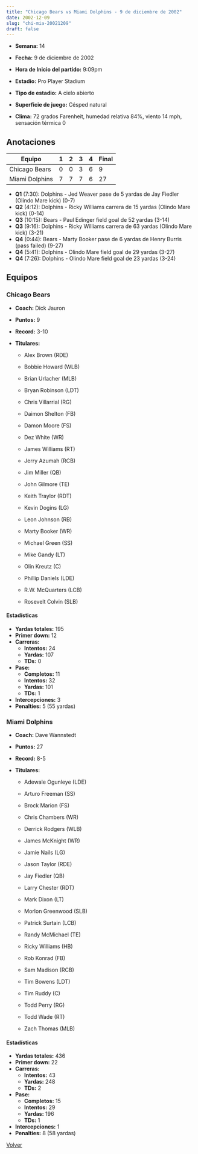```yaml
---
title: "Chicago Bears vs Miami Dolphins - 9 de diciembre de 2002"
date: 2002-12-09
slug: "chi-mia-20021209"
draft: false
---
```


* **Semana:** 14
* **Fecha:** 9 de diciembre de 2002

* **Hora de Inicio del partido:** 9:09pm
* **Estadio:** Pro Player Stadium
* **Tipo de estadio:** A cielo abierto
* **Superficie de juego:** Césped natural
* **Clima:** 72 grados Farenheit, humedad relativa 84%, viento 14 mph, sensación térmica 0





## Anotaciones
| Equipo | 1 | 2 | 3 | 4 | Final |
|--------|---|---|---|---|-------|
| Chicago Bears  | 0 | 0 | 3 | 6  | 9 |
| Miami Dolphins  | 7 | 7 | 7 | 6  | 27 |
* **Q1** (7:30): Dolphins - Jed Weaver pase de 5 yardas de Jay Fiedler (Olindo Mare kick) (0-7)
* **Q2** (4:12): Dolphins - Ricky Williams carrera de 15 yardas (Olindo Mare kick) (0-14)
* **Q3** (10:15): Bears - Paul Edinger field goal de 52 yardas (3-14)
* **Q3** (9:16): Dolphins - Ricky Williams carrera de 63 yardas (Olindo Mare kick) (3-21)
* **Q4** (0:44): Bears - Marty Booker pase de 6 yardas de Henry Burris (pass failed) (9-27)
* **Q4** (5:41): Dolphins - Olindo Mare field goal de 29 yardas (3-27)
* **Q4** (7:26): Dolphins - Olindo Mare field goal de 23 yardas (3-24)


## Equipos


### Chicago Bears
* **Coach:** Dick Jauron
* **Puntos:** 9
* **Record:** 3-10
* **Titulares:** 

  * Alex Brown (RDE) 

  * Bobbie Howard (WLB) 

  * Brian Urlacher (MLB) 

  * Bryan Robinson (LDT) 

  * Chris Villarrial (RG) 

  * Daimon Shelton (FB) 

  * Damon Moore (FS) 

  * Dez White (WR) 

  * James Williams (RT) 

  * Jerry Azumah (RCB) 

  * Jim Miller (QB) 

  * John Gilmore (TE) 

  * Keith Traylor (RDT) 

  * Kevin Dogins (LG) 

  * Leon Johnson (RB) 

  * Marty Booker (WR) 

  * Michael Green (SS) 

  * Mike Gandy (LT) 

  * Olin Kreutz (C) 

  * Phillip Daniels (LDE) 

  * R.W. McQuarters (LCB) 

  * Rosevelt Colvin (SLB) 

#### Estadísticas
* **Yardas totales:** 195
* **Primer down:** 12
* **Carreras:**
  * **Intentos:** 24
  * **Yardas:** 107
  * **TDs:** 0
* **Pase:**
  * **Completos:** 11
  * **Intentos:** 32
  * **Yardas:** 101
  * **TDs:** 1
* **Intercepciones:** 3
* **Penalties:** 5 (55 yardas)

### Miami Dolphins
* **Coach:** Dave Wannstedt
* **Puntos:** 27
* **Record:** 8-5
* **Titulares:** 

  * Adewale Ogunleye (LDE) 

  * Arturo Freeman (SS) 

  * Brock Marion (FS) 

  * Chris Chambers (WR) 

  * Derrick Rodgers (WLB) 

  * James McKnight (WR) 

  * Jamie Nails (LG) 

  * Jason Taylor (RDE) 

  * Jay Fiedler (QB) 

  * Larry Chester (RDT) 

  * Mark Dixon (LT) 

  * Morlon Greenwood (SLB) 

  * Patrick Surtain (LCB) 

  * Randy McMichael (TE) 

  * Ricky Williams (HB) 

  * Rob Konrad (FB) 

  * Sam Madison (RCB) 

  * Tim Bowens (LDT) 

  * Tim Ruddy (C) 

  * Todd Perry (RG) 

  * Todd Wade (RT) 

  * Zach Thomas (MLB) 

#### Estadísticas
* **Yardas totales:** 436
* **Primer down:** 22
* **Carreras:**
  * **Intentos:** 43
  * **Yardas:** 248
  * **TDs:** 2
* **Pase:**
  * **Completos:** 15
  * **Intentos:** 29
  * **Yardas:** 196
  * **TDs:** 1
* **Intercepciones:** 1
* **Penalties:** 8 (58 yardas)


[Volver](/historia/2002)
